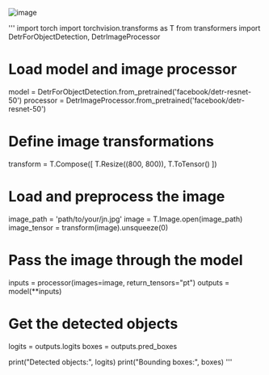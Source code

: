 ![image](https://github.com/user-attachments/assets/6abb2841-e30d-42f8-bcfb-575ffd3fb6d2)

'''
import torch
import torchvision.transforms as T
from transformers import DetrForObjectDetection, DetrImageProcessor

# Load model and image processor
model = DetrForObjectDetection.from_pretrained('facebook/detr-resnet-50')
processor = DetrImageProcessor.from_pretrained('facebook/detr-resnet-50')

# Define image transformations
transform = T.Compose([
    T.Resize((800, 800)),
    T.ToTensor()
])

# Load and preprocess the image
image_path = 'path/to/your/jn.jpg'
image = T.Image.open(image_path)
image_tensor = transform(image).unsqueeze(0)

# Pass the image through the model
inputs = processor(images=image, return_tensors="pt")
outputs = model(**inputs)

# Get the detected objects
logits = outputs.logits
boxes = outputs.pred_boxes

print("Detected objects:", logits)
print("Bounding boxes:", boxes)
'''
